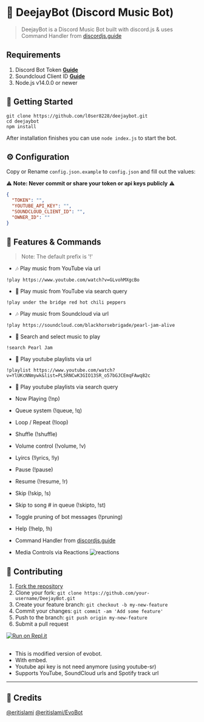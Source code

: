 # 🤖 DeejayBot (Discord Music Bot)
> DeejayBot is a Discord Music Bot built with discord.js & uses Command Handler from [discordjs.guide](https://discordjs.guide)


## Requirements

1. Discord Bot Token **[Guide](https://discordjs.guide/preparations/setting-up-a-bot-application.html#creating-your-bot)**
2. Soundcloud Client ID **[Guide](https://github.com/zackradisic/node-soundcloud-downloader#client-id)**
3. Node.js v14.0.0 or newer

## 🚀 Getting Started

```
git clone https://github.com/l0ser8228/deejaybot.git
cd deejaybot
npm install
```

After installation finishes you can use `node index.js` to start the bot.

## ⚙️ Configuration

Copy or Rename `config.json.example` to `config.json` and fill out the values:

⚠️ **Note: Never commit or share your token or api keys publicly** ⚠️

```json
{
  "TOKEN": "",
  "YOUTUBE_API_KEY": "",
  "SOUNDCLOUD_CLIENT_ID": "",
  "OWNER_ID": ""
}
```

## 📝 Features & Commands

> Note: The default prefix is '!'

* 🎶 Play music from YouTube via url

`!play https://www.youtube.com/watch?v=GLvohMXgcBo`

* 🔎 Play music from YouTube via search query

`!play under the bridge red hot chili peppers`

* 🎶 Play music from Soundcloud via url

`!play https://soundcloud.com/blackhorsebrigade/pearl-jam-alive`

* 🔎 Search and select music to play

`!search Pearl Jam`

* 📃 Play youtube playlists via url

`!playlist https://www.youtube.com/watch?v=YlUKcNNmywk&list=PL5RNCwK3GIO13SR_o57bGJCEmqFAwq82c`

* 🔎 Play youtube playlists via search query

* Now Playing (!np)
* Queue system (!queue, !q)
* Loop / Repeat (!loop)
* Shuffle (!shuffle)
* Volume control (!volume, !v)
* Lyircs (!lyrics, !ly)
* Pause (!pause)
* Resume (!resume, !r)
* Skip (!skip, !s)
* Skip to song # in queue (!skipto, !st)
* Toggle pruning of bot messages (!pruning)
* Help (!help, !h)
* Command Handler from [discordjs.guide](https://discordjs.guide/)
* Media Controls via Reactions
![reactions](https://i.imgur.com/j7CevsH.png)

## 🤝 Contributing

1. [Fork the repository](https://github.com/L0SER8228/DeejayBot/fork)
2. Clone your fork: `git clone https://github.com/your-username/DeejayBot.git`
3. Create your feature branch: `git checkout -b my-new-feature`
4. Commit your changes: `git commit -am 'Add some feature'`
5. Push to the branch: `git push origin my-new-feature`
6. Submit a pull request

[![Run on Repl.it](https://repl.it/badge/github/L0SER8228/DeejayBot)](https://repl.it/github/L0SER8228/DeejayBot)

## 

- This is modified version of evobot.
- With embed. 
- Youtube api key is not need anymore (using youtube-sr)
- Supports YouTube, SoundCloud urls and Spotify track url

<hr/>

## 📝 Credits

[@eritislami](https://github.com/eritislami) [@eritislami/EvoBot](https://github.com/eritislami/evobot)
